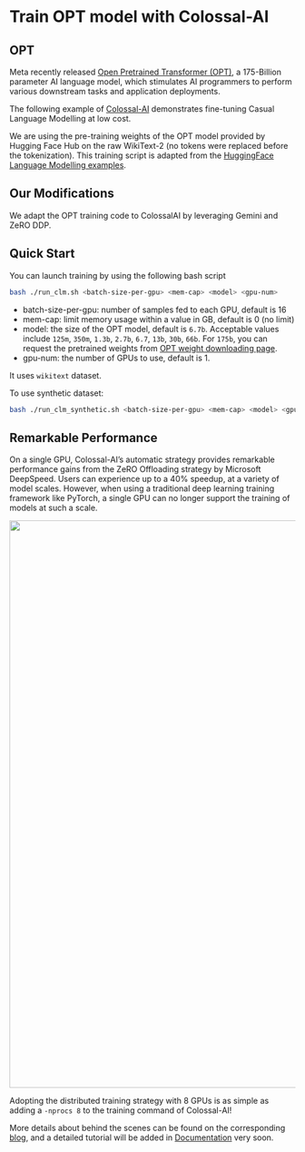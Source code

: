 <!---
Copyright 2020 The HuggingFace Team. All rights reserved.

Licensed under the Apache License, Version 2.0 (the "License");
you may not use this file except in compliance with the License.
You may obtain a copy of the License at

    http://www.apache.org/licenses/LICENSE-2.0

Unless required by applicable law or agreed to in writing, software
distributed under the License is distributed on an "AS IS" BASIS,
WITHOUT WARRANTIES OR CONDITIONS OF ANY KIND, either express or implied.
See the License for the specific language governing permissions and
limitations under the License.
-->
# Train OPT model with Colossal-AI

## OPT
Meta recently released [Open Pretrained Transformer (OPT)](https://github.com/facebookresearch/metaseq), a 175-Billion parameter AI language model, which stimulates AI programmers to perform various downstream tasks and application deployments.

The following example of [Colossal-AI](https://github.com/hpcaitech/ColossalAI) demonstrates fine-tuning Casual Language Modelling at low cost.

We are using the pre-training weights of the OPT model provided by Hugging Face Hub on the raw WikiText-2 (no tokens were replaced before
the tokenization). This training script is adapted from the [HuggingFace Language Modelling examples](https://github.com/huggingface/transformers/tree/main/examples/pytorch/language-modeling).

## Our Modifications
We adapt the OPT training code to ColossalAI by leveraging Gemini and ZeRO DDP.

## Quick Start
You can launch training by using the following bash script

```bash
bash ./run_clm.sh <batch-size-per-gpu> <mem-cap> <model> <gpu-num>
```

- batch-size-per-gpu: number of samples fed to each GPU, default is 16
- mem-cap: limit memory usage within a value in GB, default is 0 (no limit)
- model: the size of the OPT model, default is `6.7b`. Acceptable values include `125m`, `350m`, `1.3b`, `2.7b`, `6.7`, `13b`, `30b`, `66b`. For `175b`, you can request
the pretrained weights from [OPT weight downloading page](https://github.com/facebookresearch/metaseq/tree/main/projects/OPT).
- gpu-num: the number of GPUs to use, default is 1.

It uses `wikitext` dataset.

To use synthetic dataset:

```bash
bash ./run_clm_synthetic.sh <batch-size-per-gpu> <mem-cap> <model> <gpu-num>
```

## Remarkable Performance
On a single GPU, Colossal-AI’s automatic strategy provides remarkable performance gains from the ZeRO Offloading strategy by Microsoft DeepSpeed.
Users can experience up to a 40% speedup, at a variety of model scales. However, when using a traditional deep learning training framework like PyTorch, a single GPU can no longer support the training of models at such a scale.

<p align="center">
<img src="https://raw.githubusercontent.com/hpcaitech/public_assets/main/colossalai/img/OPT.png" width=1000/>
</p>

Adopting the distributed training strategy with 8 GPUs is as simple as adding a `-nprocs 8` to the training command of Colossal-AI!

More details about behind the scenes can be found on the corresponding [blog](https://medium.com/@yangyou_berkeley/colossal-ai-seamlessly-accelerates-large-models-at-low-costs-with-hugging-face-4d1a887e500d),
and a detailed tutorial will be added in [Documentation](https://www.colossalai.org/docs/get_started/installation) very soon.
